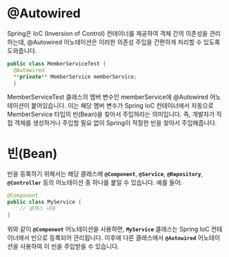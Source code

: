 # @Autowired
Spring은 IoC (Inversion of Control) 컨테이너를 제공하여 객체 간의 의존성을 관리하는데, @Autowired 어노테이션은 이러한 의존성 주입을 간편하게 처리할 수 있도록 도와줍니다.
```java
public class MemberServiceTest {
  @Autowired
  **private** MemberService memberService;
  }
```
MemberServiceTest 클래스의 멤버 변수인 memberService에 @Autowired 어노테이션이 붙어있습니다. 이는 해당 멤버 변수가 Spring IoC 컨테이너에서 자동으로 MemberService 타입의 빈(Bean)을 찾아서 주입하라는 의미입니다. 즉, 개발자가 직접 객체를 생성하거나 주입할 필요 없이 Spring이 적절한 빈을 찾아서 주입해줍니다.

# 빈(Bean)
빈을 등록하기 위해서는 해당 클래스에 **`@Component`**, **`@Service`**, **`@Repository`**, **`@Controller`** 등의 어노테이션 중 하나를 붙일 수 있습니다.
예를 들어:
```java
@Component
public class MyService {
    // 클래스 내용
}
```
위와 같이 **`@Component`** 어노테이션을 사용하면, **`MyService`** 클래스는 Spring IoC 컨테이너에서 빈으로 등록되어 관리됩니다. 이후에 다른 클래스에서 **`@Autowired`** 어노테이션을 사용하여 이 빈을 주입받을 수 있습니다.  
